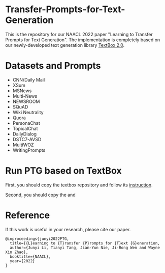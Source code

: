 # Transfer-Prompts-for-Text-Generation

This is the repository for our NAACL 2022 paper "Learning to Transfer Prompts for Text Generation". The implementation is completely based on our newly-developed text generation library [TextBox 2.0](https://github.com/RUCAIBox/TextBox).

# Datasets and Prompts

- CNN/Daily Mail
- XSum
- MSNews
- Multi-News
- NEWSROOM
- SQuAD
- Wiki Neutrality
- Quora
- PersonaChat
- TopicalChat
- DailyDialog
- DSTC7-AVSD
- MultiWOZ
- WritingPrompts

# Run PTG based on TextBox

First, you should copy the textbox repository and follow its [instruction]().

Second, you should copy the and 

# Reference 

If this work is useful in your research, please cite our paper.

```
@inproceedings{junyi2022PTG,
  title={{L}earning to {T}ransfer {P}rompts for {T}ext {G}eneration,
  author={Junyi Li, Tianyi Tang, Jian-Yun Nie, Ji-Rong Wen and Wayne Xin Zhao},
  booktitle={NAACL},
  year={2022}
}
```




